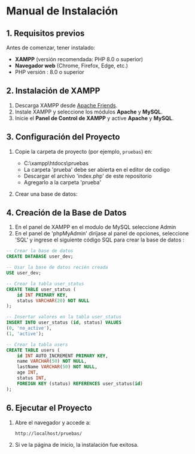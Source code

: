# Manual de Instalación

## 1. Requisitos previos

Antes de comenzar,  tener instalado:

- **XAMPP** (versión recomendada: PHP 8.0 o superior)
- **Navegador web** (Chrome, Firefox, Edge, etc.)
- PHP versión : 8.0 o superior

## 2. Instalación de XAMPP

1. Descarga XAMPP desde [Apache Friends](https://www.apachefriends.org/es/index.html).
2. Instale XAMPP y seleccione los módulos **Apache** y **MySQL**.
3. Inicie el **Panel de Control de XAMPP** y active **Apache** y **MySQL**.

## 3. Configuración del Proyecto

1. Copie la carpeta de  proyecto (por ejemplo, `pruebas`) en:
   
    - C:\xampp\htdocs\pruebas
    - La carpeta 'prueba' debe ser abierta en el editor de codigo
    - Descargar el archivo 'index.php' de este repositorio
    - Agregarlo a la carpeta 'prueba'
    
2. Crear una base de datos:

## 4. Creación de la Base de Datos

1. En el panel de XAMPP en el modulo de MySQL seleccione Admin 
2. En el panel de 'phpMyAdmin' diríjase al panel de opciones, seleccione 'SQL' y ingrese el siguiente código SQL para crear la base de datos : 

```sql
-- Crear la base de datos
CREATE DATABASE user_dev;

-- Usar la base de datos recién creada
USE user_dev;

-- Crear la tabla user_status
CREATE TABLE user_status (
    id INT PRIMARY KEY,
    status VARCHAR(20) NOT NULL
);

-- Insertar valores en la tabla user_status
INSERT INTO user_status (id, status) VALUES
(0, 'no_active'),
(1, 'active');

-- Crear la tabla users 
CREATE TABLE users (
    id INT AUTO_INCREMENT PRIMARY KEY,
    name VARCHAR(50) NOT NULL,
    lastName VARCHAR(50) NOT NULL,
    age INT,
    status INT,
    FOREIGN KEY (status) REFERENCES user_status(id)
);
```

## 6. Ejecutar el Proyecto

1. Abre el navegador y accede a:
   ```
   http://localhost/pruebas/
   ```
2. Si ve la página de inicio, la instalación fue exitosa.

